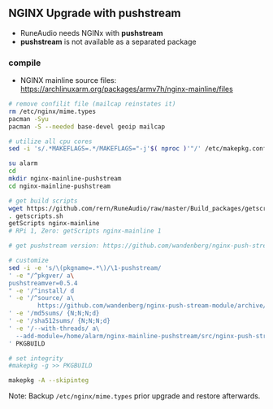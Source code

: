 NGINX Upgrade with pushstream
---
- RuneAudio needs NGINx with **pushstream**
- **pushstream** is not available as a separated package

### compile
- NGINX mainline source files: https://archlinuxarm.org/packages/armv7h/nginx-mainline/files
```sh
# remove confilit file (mailcap reinstates it)
rm /etc/nginx/mime.types
pacman -Syu
pacman -S --needed base-devel geoip mailcap

# utilize all cpu cores
sed -i 's/.*MAKEFLAGS=.*/MAKEFLAGS="-j'$( nproc )'"/' /etc/makepkg.conf

su alarm
cd
mkdir nginx-mainline-pushstream
cd nginx-mainline-pushstream

# get build scripts
wget https://github.com/rern/RuneAudio/raw/master/Build_packages/getscripts.sh
. getscripts.sh
getScripts nginx-mainline
# RPi 1, Zero: getScripts nginx-mainline 1 

# get pushstream version: https://github.com/wandenberg/nginx-push-stream-module/releases

# customize
sed -i -e 's/\(pkgname=.*\)/\1-pushstream/
' -e "/^pkgver/ a\
pushstreamver=0.5.4
" -e '/^install/ d
' -e '/^source/ a\
        https://github.com/wandenberg/nginx-push-stream-module/archive/$pushstreamver.tar.gz
' -e '/md5sums/ {N;N;N;d}
' -e '/sha512sums/ {N;N;N;d}
' -e '/--with-threads/ a\
  --add-module=/home/alarm/nginx-mainline-pushstream/src/nginx-push-stream-module-$pushstreamver
' PKGBUILD

# set integrity
#makepkg -g >> PKGBUILD

makepkg -A --skipinteg
```
Note: Backup `/etc/nginx/mime.types` prior upgrade and restore afterwards.
